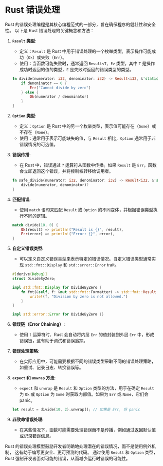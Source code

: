 # Rust 错误处理

Rust 的错误处理编程是其核心编程范式的一部分，旨在确保程序的健壮性和安全性。
以下是 Rust 错误处理的关键概念和方法：

1. **`Result` 类型**:
   - 定义：`Result` 是 Rust 中用于错误处理的一个枚举类型，表示操作可能成功（`Ok`）或失败（`Err`）。
   - 使用：当函数可能失败时，通常返回 `Result<T, E>` 类型，其中 `T` 是操作成功时返回的值的类型，`E` 是失败时返回的错误类型的类型。

   ```rust
   fn divide(numerator: i32, denominator: i32) -> Result<i32, &'static str> {
       if denominator == 0 {
           Err("Cannot divide by zero")
       } else {
           Ok(numerator / denominator)
       }
   }
   ```

2. **`Option` 类型**:
   - 定义：`Option` 是 Rust 中的另一个枚举类型，表示值可能存在（`Some`）或不存在（`None`）。
   - 使用：通常用于表示可能缺失的值，与 `Result` 相比，`Option` 通常用于非错误情况的可选值。

3. **错误传播**:
   - 在 Rust 中，错误通过 `?` 运算符从函数中传播。如果 `Result` 是 `Err`，函数会立即返回这个错误，并将控制权转移给调用者。

   ```rust
   fn safe_divide(numerator: i32, denominator: i32) -> Result<i32, &'static str> {
       divide(numerator, denominator)?
   }
   ```

4. **匹配错误**:
   - 使用 `match` 语句来匹配 `Result` 或 `Option` 的不同变体，并根据错误类型执行不同的逻辑。

   ```rust
   match divide(10, 0) {
       Ok(result) => println!("Result is {}", result),
       Err(error) => println!("Error: {}", error),
   }
   ```

5. **自定义错误类型**:
   - 可以定义自定义错误类型来表示特定的错误情况。自定义错误类型通常实现 `std::fmt::Display` 和 `std::error::Error` trait。

   ```rust
   #[derive(Debug)]
   struct DivideByZero;

   impl std::fmt::Display for DivideByZero {
       fn fmt(&self, f: &mut std::fmt::Formatter) -> std::fmt::Result {
           write!(f, "Division by zero is not allowed.")
       }
   }

   impl std::error::Error for DivideByZero {}
   ```

6. **错误链（Error Chaining）**:
   - 使用 `?` 运算符时，Rust 会自动将内层 `Err` 的值封装到外层 `Err` 中，形成错误链，这有助于调试和错误追踪。

7. **错误处理策略**:
   - 在实际应用中，可能需要根据不同的错误类型采取不同的错误处理策略，如重试、记录日志、转换错误等。

8. **`expect` 和 `unwrap` 方法**:
   - `expect` 和 `unwrap` 是 `Result` 和 `Option` 类型的方法，用于在确定 `Result` 为 `Ok` 或 `Option` 为 `Some` 时获取内部值。如果为 `Err` 或 `None`，它们会 panic。

   ```rust
   let result = divide(10, 2).unwrap(); // 如果是 Err, 将 panic
   ```

9. **非致命错误处理**:
   - 在某些情况下，函数可能需要处理错误而不是传播，例如通过返回默认值或记录错误信息。

Rust 的错误处理模型鼓励开发者明确地处理潜在的错误情况，而不是使用例外机制，
这有助于编写更安全、更可预测的代码。
通过使用 `Result` 和 `Option` 类型，Rust 强制开发者面对可能的错误，从而减少运行时错误的可能性。
